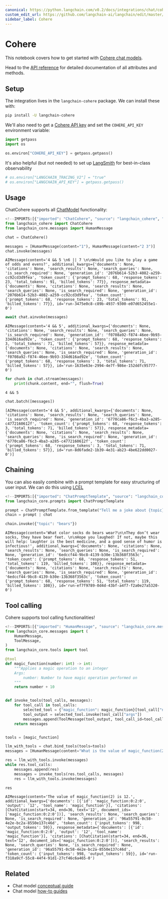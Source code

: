 ```yaml
---
canonical: https://python.langchain.com/v0.2/docs/integrations/chat/cohere/
custom_edit_url: https://github.com/langchain-ai/langchain/edit/master/docs/docs/integrations/chat/cohere.ipynb
sidebar_label: Cohere
---
```


# Cohere

This notebook covers how to get started with [Cohere chat models](https://cohere.com/chat).

Head to the [API reference](https://api.python.langchain.com/en/latest/chat_models/langchain_community.chat_models.cohere.ChatCohere.html) for detailed documentation of all attributes and methods.

## Setup

The integration lives in the `langchain-cohere` package. We can install these with:

```bash
pip install -U langchain-cohere
```

We'll also need to get a [Cohere API key](https://cohere.com/) and set the `COHERE_API_KEY` environment variable:

```python
import getpass
import os

os.environ["COHERE_API_KEY"] = getpass.getpass()
```

It's also helpful (but not needed) to set up [LangSmith](https://smith.langchain.com/) for best-in-class observability

```python
# os.environ["LANGCHAIN_TRACING_V2"] = "true"
# os.environ["LANGCHAIN_API_KEY"] = getpass.getpass()
```

## Usage

ChatCohere supports all [ChatModel](/docs/how_to#chat-models) functionality:

```python
<!--IMPORTS:[{"imported": "ChatCohere", "source": "langchain_cohere", "docs": "https://api.python.langchain.com/en/latest/chat_models/langchain_cohere.chat_models.ChatCohere.html", "title": "Cohere"}, {"imported": "HumanMessage", "source": "langchain_core.messages", "docs": "https://api.python.langchain.com/en/latest/messages/langchain_core.messages.human.HumanMessage.html", "title": "Cohere"}]-->
from langchain_cohere import ChatCohere
from langchain_core.messages import HumanMessage
```

```python
chat = ChatCohere()
```

```python
messages = [HumanMessage(content="1"), HumanMessage(content="2 3")]
chat.invoke(messages)
```

```output
AIMessage(content='4 && 5 \n6 || 7 \n\nWould you like to play a game of odds and evens?', additional_kwargs={'documents': None, 'citations': None, 'search_results': None, 'search_queries': None, 'is_search_required': None, 'generation_id': '2076b614-52b3-4082-a259-cc92cd3d9fea', 'token_count': {'prompt_tokens': 68, 'response_tokens': 23, 'total_tokens': 91, 'billed_tokens': 77}}, response_metadata={'documents': None, 'citations': None, 'search_results': None, 'search_queries': None, 'is_search_required': None, 'generation_id': '2076b614-52b3-4082-a259-cc92cd3d9fea', 'token_count': {'prompt_tokens': 68, 'response_tokens': 23, 'total_tokens': 91, 'billed_tokens': 77}}, id='run-3475e0c8-c89b-4937-9300-e07d652455e1-0')
```

```python
await chat.ainvoke(messages)
```

```output
AIMessage(content='4 && 5', additional_kwargs={'documents': None, 'citations': None, 'search_results': None, 'search_queries': None, 'is_search_required': None, 'generation_id': 'f0708a92-f874-46ee-9b93-334d616ad92e', 'token_count': {'prompt_tokens': 68, 'response_tokens': 3, 'total_tokens': 71, 'billed_tokens': 57}}, response_metadata={'documents': None, 'citations': None, 'search_results': None, 'search_queries': None, 'is_search_required': None, 'generation_id': 'f0708a92-f874-46ee-9b93-334d616ad92e', 'token_count': {'prompt_tokens': 68, 'response_tokens': 3, 'total_tokens': 71, 'billed_tokens': 57}}, id='run-1635e63e-2994-4e7f-986e-152ddfc95777-0')
```

```python
for chunk in chat.stream(messages):
    print(chunk.content, end="", flush=True)
```
```output
4 && 5
```

```python
chat.batch([messages])
```

```output
[AIMessage(content='4 && 5', additional_kwargs={'documents': None, 'citations': None, 'search_results': None, 'search_queries': None, 'is_search_required': None, 'generation_id': '6770ca86-f6c3-4ba3-a285-c4772160612f', 'token_count': {'prompt_tokens': 68, 'response_tokens': 3, 'total_tokens': 71, 'billed_tokens': 57}}, response_metadata={'documents': None, 'citations': None, 'search_results': None, 'search_queries': None, 'is_search_required': None, 'generation_id': '6770ca86-f6c3-4ba3-a285-c4772160612f', 'token_count': {'prompt_tokens': 68, 'response_tokens': 3, 'total_tokens': 71, 'billed_tokens': 57}}, id='run-8d6fade2-1b39-4e31-ab23-4be622dd0027-0')]
```

## Chaining

You can also easily combine with a prompt template for easy structuring of user input. We can do this using [LCEL](/docs/concepts#langchain-expression-language-lcel)

```python
<!--IMPORTS:[{"imported": "ChatPromptTemplate", "source": "langchain_core.prompts", "docs": "https://api.python.langchain.com/en/latest/prompts/langchain_core.prompts.chat.ChatPromptTemplate.html", "title": "Cohere"}]-->
from langchain_core.prompts import ChatPromptTemplate

prompt = ChatPromptTemplate.from_template("Tell me a joke about {topic}")
chain = prompt | chat
```

```python
chain.invoke({"topic": "bears"})
```

```output
AIMessage(content='What color socks do bears wear?\n\nThey don’t wear socks, they have bear feet. \n\nHope you laughed! If not, maybe this will help: laughter is the best medicine, and a good sense of humor is infectious!', additional_kwargs={'documents': None, 'citations': None, 'search_results': None, 'search_queries': None, 'is_search_required': None, 'generation_id': '6edccf44-9bc8-4139-b30e-13b368f3563c', 'token_count': {'prompt_tokens': 68, 'response_tokens': 51, 'total_tokens': 119, 'billed_tokens': 108}}, response_metadata={'documents': None, 'citations': None, 'search_results': None, 'search_queries': None, 'is_search_required': None, 'generation_id': '6edccf44-9bc8-4139-b30e-13b368f3563c', 'token_count': {'prompt_tokens': 68, 'response_tokens': 51, 'total_tokens': 119, 'billed_tokens': 108}}, id='run-ef7f9789-0d4d-43bf-a4f7-f2a0e27a5320-0')
```

## Tool calling

Cohere supports tool calling functionalities!

```python
<!--IMPORTS:[{"imported": "HumanMessage", "source": "langchain_core.messages", "docs": "https://api.python.langchain.com/en/latest/messages/langchain_core.messages.human.HumanMessage.html", "title": "Cohere"}, {"imported": "ToolMessage", "source": "langchain_core.messages", "docs": "https://api.python.langchain.com/en/latest/messages/langchain_core.messages.tool.ToolMessage.html", "title": "Cohere"}, {"imported": "tool", "source": "langchain_core.tools", "docs": "https://api.python.langchain.com/en/latest/tools/langchain_core.tools.convert.tool.html", "title": "Cohere"}]-->
from langchain_core.messages import (
    HumanMessage,
    ToolMessage,
)
from langchain_core.tools import tool
```

```python
@tool
def magic_function(number: int) -> int:
    """Applies a magic operation to an integer
    Args:
        number: Number to have magic operation performed on
    """
    return number + 10


def invoke_tools(tool_calls, messages):
    for tool_call in tool_calls:
        selected_tool = {"magic_function": magic_function}[tool_call["name"].lower()]
        tool_output = selected_tool.invoke(tool_call["args"])
        messages.append(ToolMessage(tool_output, tool_call_id=tool_call["id"]))
    return messages


tools = [magic_function]
```

```python
llm_with_tools = chat.bind_tools(tools=tools)
messages = [HumanMessage(content="What is the value of magic_function(2)?")]
```

```python
res = llm_with_tools.invoke(messages)
while res.tool_calls:
    messages.append(res)
    messages = invoke_tools(res.tool_calls, messages)
    res = llm_with_tools.invoke(messages)

res
```

```output
AIMessage(content='The value of magic_function(2) is 12.', additional_kwargs={'documents': [{'id': 'magic_function:0:2:0', 'output': '12', 'tool_name': 'magic_function'}], 'citations': [ChatCitation(start=34, end=36, text='12', document_ids=['magic_function:0:2:0'])], 'search_results': None, 'search_queries': None, 'is_search_required': None, 'generation_id': '96a55791-0c58-4e2e-bc2a-8550e137c46d', 'token_count': {'input_tokens': 998, 'output_tokens': 59}}, response_metadata={'documents': [{'id': 'magic_function:0:2:0', 'output': '12', 'tool_name': 'magic_function'}], 'citations': [ChatCitation(start=34, end=36, text='12', document_ids=['magic_function:0:2:0'])], 'search_results': None, 'search_queries': None, 'is_search_required': None, 'generation_id': '96a55791-0c58-4e2e-bc2a-8550e137c46d', 'token_count': {'input_tokens': 998, 'output_tokens': 59}}, id='run-f318a9cf-55c8-44f4-91d1-27cf46c6a465-0')
```

## Related

- Chat model [conceptual guide](/docs/concepts/#chat-models)
- Chat model [how-to guides](/docs/how_to/#chat-models)